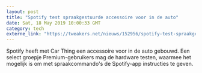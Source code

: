 ```yaml
---
layout: post
title: "Spotify test spraakgestuurde accessoire voor in de auto"
date: Sat, 18 May 2019 10:00:33 GMT
category: tech
externe_link: "https://tweakers.net/nieuws/152956/spotify-test-spraakgestuurde-accessoire-voor-in-de-auto.html"
---
```


Spotify heeft met Car Thing een accessoire voor in de auto gebouwd. Een select groepje Premium-gebruikers mag de hardware testen, waarmee het mogelijk is om met spraakcommando's de Spotify-app instructies te geven.<img src="http://feeds.feedburner.com/~r/tweakers/mixed/~4/jW7miy_XvXs" height="1" width="1" alt=""/>
